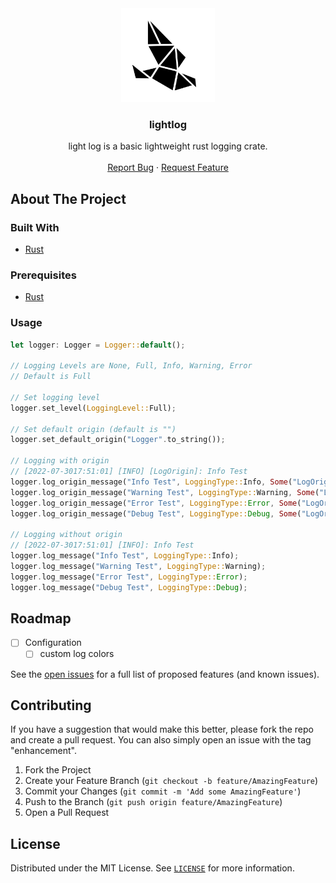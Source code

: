 <div align="center">
  <a href="https://github.com/WeirdPtr/lightlog/">
    <img src="img/logo.png" alt="Logo" width="150" height="150">
  </a>
</div>

<div id="top"></div>
<div align="center">
<h3 align="center">lightlog</h3>

  <p align="center">
    light log is a basic lightweight rust logging crate. 
    <br />
    <br />
    <a href="https://github.com/WeirdPtr/lightlog/issues">Report Bug</a>
    ·
    <a href="https://github.com/WeirdPtr/lightlog/issues">Request Feature</a>
  </p>
</div>

## About The Project

### Built With

- [Rust](https://www.rust-lang.org/)

### Prerequisites

- [Rust](https://www.rust-lang.org/tools/install)

### Usage

```rust
let logger: Logger = Logger::default();

// Logging Levels are None, Full, Info, Warning, Error
// Default is Full

// Set logging level
logger.set_level(LoggingLevel::Full);

// Set default origin (default is "")
logger.set_default_origin("Logger".to_string());

// Logging with origin
// [2022-07-3017:51:01] [INFO] [LogOrigin]: Info Test
logger.log_origin_message("Info Test", LoggingType::Info, Some("LogOrigin"));
logger.log_origin_message("Warning Test", LoggingType::Warning, Some("LogOrigin"));
logger.log_origin_message("Error Test", LoggingType::Error, Some("LogOrigin"));
logger.log_origin_message("Debug Test", LoggingType::Debug, Some("LogOrigin"));

// Logging without origin
// [2022-07-3017:51:01] [INFO]: Info Test
logger.log_message("Info Test", LoggingType::Info);
logger.log_message("Warning Test", LoggingType::Warning);
logger.log_message("Error Test", LoggingType::Error);
logger.log_message("Debug Test", LoggingType::Debug);
```

## Roadmap

- [ ] Configuration
  - [ ] custom log colors

See the [open issues](https://github.com/WeirdPtr/lightlog/issues) for a full list of proposed features (and known issues).

## Contributing

If you have a suggestion that would make this better, please fork the repo and create a pull request. You can also simply open an issue with the tag "enhancement".

1. Fork the Project
2. Create your Feature Branch (`git checkout -b feature/AmazingFeature`)
3. Commit your Changes (`git commit -m 'Add some AmazingFeature'`)
4. Push to the Branch (`git push origin feature/AmazingFeature`)
5. Open a Pull Request

## License

Distributed under the MIT License. See [`LICENSE`](https://github.com/WeirdPtr/lightlog/blob/master/LICENSE) for more information.

